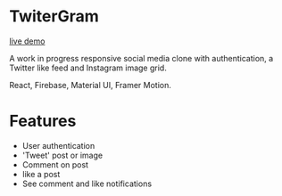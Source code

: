 # TwiterGram 

[live demo](https://mysterious-ravine-98142.herokuapp.com/#DDlYQ01eR4D8clYNkqpU/)

A work in progress responsive social media clone with authentication, a Twitter like feed and Instagram image grid.

React, Firebase, Material UI, Framer Motion.

# Features

- User authentication
- 'Tweet' post or image
- Comment on post
- like a post
- See comment and like notifications

